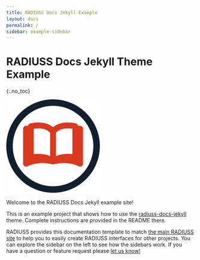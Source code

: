 ```yaml
---
title: RADIUSS Docs Jekyll Example
layout: docs
permalink: /
sidebar: example-sidebar
---
```


# RADIUSS Docs Jekyll Theme Example

{:.no_toc}

![img/radiuss-librarian.png](img/radiuss-librarian.png)

Welcome to the RADIUSS Docs Jekyll example site! 

This is an example project that shows how to use the [radiuss-docs-jekyll](https://github.com/rse-radiuss/radiuss-docs-jekyll) theme. Complete instructions are provided in the README there.

RADIUSS provides this documentation template to match <a href="https://rse-radiuss.github.io" target="_blank">the main RADIUSS site</a> to help you to easily create RADIUSS interfaces for other projects. You can explore the sidebar on the left to see how the sidebars work. If you have a question or feature request please <a href="https://github.com/rse-radiuss/radiuss-docs-jekyll/issues" target="_blank">let us know!</a>

